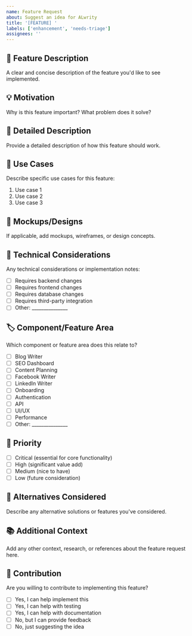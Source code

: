 ```yaml
---
name: Feature Request
about: Suggest an idea for ALwrity
title: '[FEATURE] '
labels: ['enhancement', 'needs-triage']
assignees: ''
---
```


## 🚀 Feature Description
A clear and concise description of the feature you'd like to see implemented.

## 💡 Motivation
Why is this feature important? What problem does it solve?

## 📝 Detailed Description
Provide a detailed description of how this feature should work.

## 🎯 Use Cases
Describe specific use cases for this feature:
1. Use case 1
2. Use case 2
3. Use case 3

## 🎨 Mockups/Designs
If applicable, add mockups, wireframes, or design concepts.

## 🔧 Technical Considerations
Any technical considerations or implementation notes:
- [ ] Requires backend changes
- [ ] Requires frontend changes
- [ ] Requires database changes
- [ ] Requires third-party integration
- [ ] Other: _______________

## 🏷️ Component/Feature Area
Which component or feature area does this relate to?
- [ ] Blog Writer
- [ ] SEO Dashboard
- [ ] Content Planning
- [ ] Facebook Writer
- [ ] LinkedIn Writer
- [ ] Onboarding
- [ ] Authentication
- [ ] API
- [ ] UI/UX
- [ ] Performance
- [ ] Other: _______________

## 🎯 Priority
- [ ] Critical (essential for core functionality)
- [ ] High (significant value add)
- [ ] Medium (nice to have)
- [ ] Low (future consideration)

## 🔄 Alternatives Considered
Describe any alternative solutions or features you've considered.

## 📚 Additional Context
Add any other context, research, or references about the feature request here.

## 🤝 Contribution
Are you willing to contribute to implementing this feature?
- [ ] Yes, I can help implement this
- [ ] Yes, I can help with testing
- [ ] Yes, I can help with documentation
- [ ] No, but I can provide feedback
- [ ] No, just suggesting the idea
